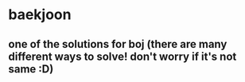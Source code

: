 # baekjoon
## one of the solutions for boj (there are many different ways to solve! don't worry if it's not same  :D)
